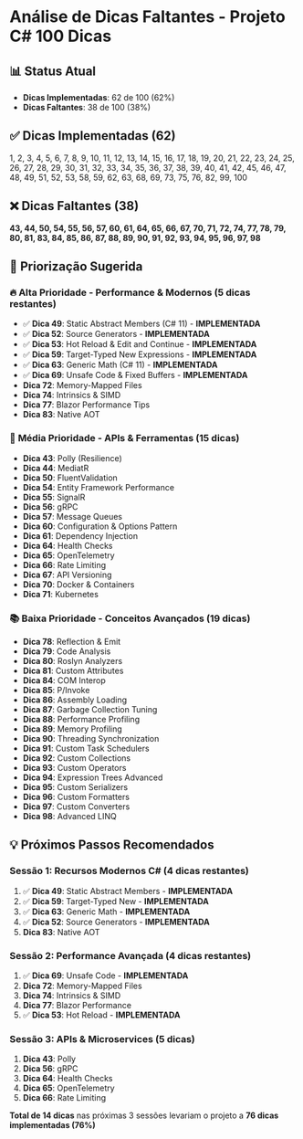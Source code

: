 # Análise de Dicas Faltantes - Projeto C# 100 Dicas

## 📊 Status Atual
- **Dicas Implementadas**: 62 de 100 (62%)
- **Dicas Faltantes**: 38 de 100 (38%)

## ✅ Dicas Implementadas (62)
1, 2, 3, 4, 5, 6, 7, 8, 9, 10, 11, 12, 13, 14, 15, 16, 17, 18, 19, 20, 21, 22, 23, 24, 25, 26, 27, 28, 29, 30, 31, 32, 33, 34, 35, 36, 37, 38, 39, 40, 41, 42, 45, 46, 47, 48, 49, 51, 52, 53, 58, 59, 62, 63, 68, 69, 73, 75, 76, 82, 99, 100

## ❌ Dicas Faltantes (38)
**43, 44, 50, 54, 55, 56, 57, 60, 61, 64, 65, 66, 67, 70, 71, 72, 74, 77, 78, 79, 80, 81, 83, 84, 85, 86, 87, 88, 89, 90, 91, 92, 93, 94, 95, 96, 97, 98**

## 🎯 Priorização Sugerida

### 🔥 **Alta Prioridade - Performance & Modernos (5 dicas restantes)**
- ✅ **Dica 49**: Static Abstract Members (C# 11) - **IMPLEMENTADA**
- ✅ **Dica 52**: Source Generators - **IMPLEMENTADA**
- ✅ **Dica 53**: Hot Reload & Edit and Continue - **IMPLEMENTADA**
- ✅ **Dica 59**: Target-Typed New Expressions - **IMPLEMENTADA**
- ✅ **Dica 63**: Generic Math (C# 11) - **IMPLEMENTADA**
- ✅ **Dica 69**: Unsafe Code & Fixed Buffers - **IMPLEMENTADA**
- **Dica 72**: Memory-Mapped Files
- **Dica 74**: Intrinsics & SIMD
- **Dica 77**: Blazor Performance Tips
- **Dica 83**: Native AOT

### 🚀 **Média Prioridade - APIs & Ferramentas (15 dicas)**
- **Dica 43**: Polly (Resilience)
- **Dica 44**: MediatR
- **Dica 50**: FluentValidation
- **Dica 54**: Entity Framework Performance
- **Dica 55**: SignalR
- **Dica 56**: gRPC
- **Dica 57**: Message Queues
- **Dica 60**: Configuration & Options Pattern
- **Dica 61**: Dependency Injection
- **Dica 64**: Health Checks
- **Dica 65**: OpenTelemetry
- **Dica 66**: Rate Limiting
- **Dica 67**: API Versioning
- **Dica 70**: Docker & Containers
- **Dica 71**: Kubernetes

### 📚 **Baixa Prioridade - Conceitos Avançados (19 dicas)**
- **Dica 78**: Reflection & Emit
- **Dica 79**: Code Analysis
- **Dica 80**: Roslyn Analyzers
- **Dica 81**: Custom Attributes
- **Dica 84**: COM Interop
- **Dica 85**: P/Invoke
- **Dica 86**: Assembly Loading
- **Dica 87**: Garbage Collection Tuning
- **Dica 88**: Performance Profiling
- **Dica 89**: Memory Profiling
- **Dica 90**: Threading Synchronization
- **Dica 91**: Custom Task Schedulers
- **Dica 92**: Custom Collections
- **Dica 93**: Custom Operators
- **Dica 94**: Expression Trees Advanced
- **Dica 95**: Custom Serializers
- **Dica 96**: Custom Formatters
- **Dica 97**: Custom Converters
- **Dica 98**: Advanced LINQ

## 💡 Próximos Passos Recomendados

### Sessão 1: Recursos Modernos C# (4 dicas restantes)

1. ✅ **Dica 49**: Static Abstract Members - **IMPLEMENTADA**
2. ✅ **Dica 59**: Target-Typed New - **IMPLEMENTADA**
3. ✅ **Dica 63**: Generic Math - **IMPLEMENTADA**
4. ✅ **Dica 52**: Source Generators - **IMPLEMENTADA**
5. **Dica 83**: Native AOT

### Sessão 2: Performance Avançada (4 dicas restantes)

1. ✅ **Dica 69**: Unsafe Code - **IMPLEMENTADA**
2. **Dica 72**: Memory-Mapped Files
3. **Dica 74**: Intrinsics & SIMD
4. **Dica 77**: Blazor Performance
5. ✅ **Dica 53**: Hot Reload - **IMPLEMENTADA**

### Sessão 3: APIs & Microservices (5 dicas)

1. **Dica 43**: Polly
2. **Dica 56**: gRPC
3. **Dica 64**: Health Checks
4. **Dica 65**: OpenTelemetry
5. **Dica 66**: Rate Limiting

**Total de 14 dicas** nas próximas 3 sessões levariam o projeto a **76 dicas implementadas (76%)**
